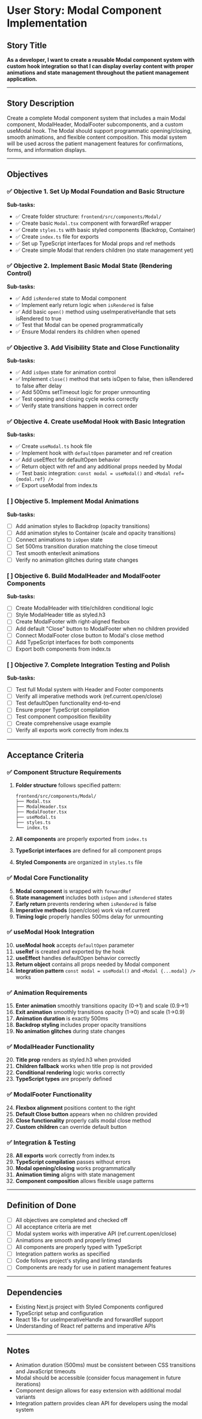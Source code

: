# User Story: Modal Component Implementation

## Story Title
**As a developer, I want to create a reusable Modal component system with custom hook integration so that I can display overlay content with proper animations and state management throughout the patient management application.**

---

## Story Description
Create a complete Modal component system that includes a main Modal component, ModalHeader, ModalFooter subcomponents, and a custom useModal hook. The Modal should support programmatic opening/closing, smooth animations, and flexible content composition. This modal system will be used across the patient management features for confirmations, forms, and information displays.

---

## Objectives

### ✅ Objective 1. Set Up Modal Foundation and Basic Structure
**Sub-tasks:**
- ✅ Create folder structure: `frontend/src/components/Modal/`
- ✅ Create basic `Modal.tsx` component with forwardRef wrapper
- ✅ Create `styles.ts` with basic styled components (Backdrop, Container)
- ✅ Create `index.ts` file for exports
- ✅ Set up TypeScript interfaces for Modal props and ref methods
- ✅ Create simple Modal that renders children (no state management yet)

### ✅ Objective 2. Implement Basic Modal State (Rendering Control)
**Sub-tasks:**
- ✅ Add `isRendered` state to Modal component
- ✅ Implement early return logic when `isRendered` is false
- ✅ Add basic `open()` method using useImperativeHandle that sets isRendered to true
- ✅ Test that Modal can be opened programmatically
- ✅ Ensure Modal renders its children when opened

### ✅ Objective 3. Add Visibility State and Close Functionality
**Sub-tasks:**
- ✅ Add `isOpen` state for animation control
- ✅ Implement `close()` method that sets isOpen to false, then isRendered to false after delay
- ✅ Add 500ms setTimeout logic for proper unmounting
- ✅ Test opening and closing cycle works correctly
- ✅ Verify state transitions happen in correct order

### ✅ Objective 4. Create useModal Hook with Basic Integration
**Sub-tasks:**
- ✅ Create `useModal.ts` hook file
- ✅ Implement hook with `defaultOpen` parameter and ref creation
- ✅ Add useEffect for defaultOpen behavior
- ✅ Return object with ref and any additional props needed by Modal
- ✅ Test basic integration: `const modal = useModal()` and `<Modal ref={modal.ref} />`
- ✅ Export useModal from index.ts

### [ ] Objective 5. Implement Modal Animations
**Sub-tasks:**
- [ ] Add animation styles to Backdrop (opacity transitions)
- [ ] Add animation styles to Container (scale and opacity transitions)
- [ ] Connect animations to `isOpen` state
- [ ] Set 500ms transition duration matching the close timeout
- [ ] Test smooth enter/exit animations
- [ ] Verify no animation glitches during state changes

### [ ] Objective 6. Build ModalHeader and ModalFooter Components
**Sub-tasks:**
- [ ] Create ModalHeader with title/children conditional logic
- [ ] Style ModalHeader title as styled.h3
- [ ] Create ModalFooter with right-aligned flexbox
- [ ] Add default "Close" button to ModalFooter when no children provided
- [ ] Connect ModalFooter close button to Modal's close method
- [ ] Add TypeScript interfaces for both components
- [ ] Export both components from index.ts

### [ ] Objective 7. Complete Integration Testing and Polish
**Sub-tasks:**
- [ ] Test full Modal system with Header and Footer components
- [ ] Verify all imperative methods work (ref.current.open/close)
- [ ] Test defaultOpen functionality end-to-end
- [ ] Ensure proper TypeScript compilation
- [ ] Test component composition flexibility
- [ ] Create comprehensive usage example
- [ ] Verify all exports work correctly from index.ts

---

## Acceptance Criteria

### ✅ Component Structure Requirements
1. **Folder structure** follows specified pattern:
   ```
   frontend/src/components/Modal/
   ├── Modal.tsx
   ├── ModalHeader.tsx
   ├── ModalFooter.tsx
   ├── useModal.ts
   ├── styles.ts
   └── index.ts
   ```

2. **All components** are properly exported from `index.ts`
3. **TypeScript interfaces** are defined for all component props
4. **Styled Components** are organized in `styles.ts` file

### ✅ Modal Core Functionality
5. **Modal component** is wrapped with `forwardRef`
6. **State management** includes both `isOpen` and `isRendered` states
7. **Early return** prevents rendering when `isRendered` is false
8. **Imperative methods** (open/close) work via ref.current
9. **Timing logic** properly handles 500ms delay for unmounting

### ✅ useModal Hook Integration
10. **useModal hook** accepts `defaultOpen` parameter
11. **useRef** is created and exported by the hook
12. **useEffect** handles defaultOpen behavior correctly
13. **Return object** contains all props needed by Modal component
14. **Integration pattern** `const modal = useModal()` and `<Modal {...modal} />` works

### ✅ Animation Requirements
15. **Enter animation** smoothly transitions opacity (0→1) and scale (0.9→1)
16. **Exit animation** smoothly transitions opacity (1→0) and scale (1→0.9)
17. **Animation duration** is exactly 500ms
18. **Backdrop styling** includes proper opacity transitions
19. **No animation glitches** during state changes

### ✅ ModalHeader Functionality
20. **Title prop** renders as styled.h3 when provided
21. **Children fallback** works when title prop is not provided
22. **Conditional rendering** logic works correctly
23. **TypeScript types** are properly defined

### ✅ ModalFooter Functionality
24. **Flexbox alignment** positions content to the right
25. **Default Close button** appears when no children provided
26. **Close functionality** properly calls modal close method
27. **Custom children** can override default button

### ✅ Integration & Testing
28. **All exports** work correctly from index.ts
29. **TypeScript compilation** passes without errors
30. **Modal opening/closing** works programmatically
31. **Animation timing** aligns with state management
32. **Component composition** allows flexible usage patterns

---

## Definition of Done
- [ ] All objectives are completed and checked off
- [ ] All acceptance criteria are met
- [ ] Modal system works with imperative API (ref.current.open/close)
- [ ] Animations are smooth and properly timed
- [ ] All components are properly typed with TypeScript
- [ ] Integration pattern works as specified
- [ ] Code follows project's styling and linting standards
- [ ] Components are ready for use in patient management features

---

## Dependencies
- Existing Next.js project with Styled Components configured
- TypeScript setup and configuration
- React 18+ for useImperativeHandle and forwardRef support
- Understanding of React ref patterns and imperative APIs

---

## Notes
- Animation duration (500ms) must be consistent between CSS transitions and JavaScript timeouts
- Modal should be accessible (consider focus management in future iterations)
- Component design allows for easy extension with additional modal variants
- Integration pattern provides clean API for developers using the modal system